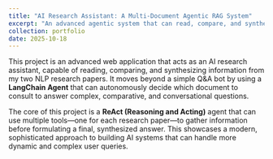 ```yaml
---
title: "AI Research Assistant: A Multi-Document Agentic RAG System"
excerpt: "An advanced agentic system that can read, compare, and synthesize information across multiple documents to answer complex, comparative questions about my research. <br/><img src='/images/agent_screenshot.png'>"
collection: portfolio
date: 2025-10-18
---
```


This project is an advanced web application that acts as an AI research assistant, capable of reading, comparing, and synthesizing information from my two NLP research papers. It moves beyond a simple Q&A bot by using a **LangChain Agent** that can autonomously decide which document to consult to answer complex, comparative, and conversational questions.

The core of this project is a **ReAct (Reasoning and Acting)** agent that can use multiple tools—one for each research paper—to gather information before formulating a final, synthesized answer. This showcases a modern, sophisticated approach to building AI systems that can handle more dynamic and complex user queries.